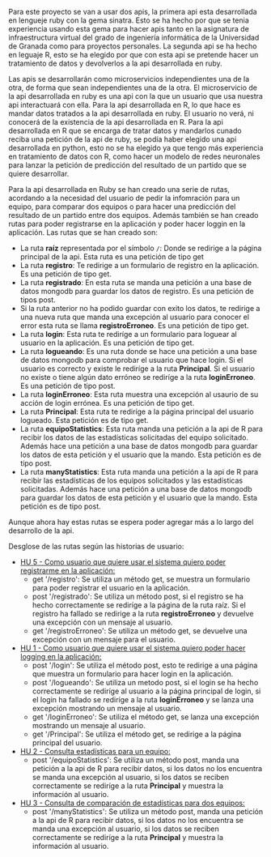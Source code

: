Para este proyecto se van a usar dos apis, la primera api esta desarrollada en lengueje ruby con la gema sinatra. Esto se ha hecho por que se tenia experiencia usando esta gema para hacer apis tanto en la asignatura de infraestructura virtual del grado de ingeniería informática de la Universidad de Granada como para proyectos personales. La segunda api se ha hecho en leguaje R, esto se ha elegido por que con esta api se pretende hacer un tratamiento de datos y devolverlos a la api desarrollada en ruby.

Las apis se desarrollarán como microservicios independientes una de la otra, de forma que sean independientes una de la otra. El microservicio de la api desarrollada en ruby es una api con la que un usuario que usa nuestra api interactuará con ella. Para la api desarrollada en R, lo que hace es mandar datos tratados a la api desarrollada en ruby. El usuario no verá, ni conocerá de la existencia de la api desarrollada en R. Para la api desarrollada en R que se encarga de tratar datos y mandarlos cunado reciba una petición de la api de ruby, se podía haber elegido una api desarrollada en python, esto no se ha elegido ya que tengo más experiencia en tratamiento de datos con R, como hacer un modelo de redes neuronales para lanzar la petición de predicción del resultado de un partido que se quiere desarrollar.

Para la api desarrollada en Ruby se han creado una serie de rutas, acordando a la necesidad del usuario de pedir la infomración para un equipo, para comparar dos equipos o para hacer una predicción del resultado de un partido entre dos equipos. Además también se han creado rutas para poder registrarse en la aplicación y poder hacer loggin en la aplicación. Las rutas que se han creado son:

* La ruta **raíz** representada por el símbolo ```/```: Donde se redirige a la página principal de la api. Esta ruta es una petición de tipo get
* La ruta **registro**: Te redirige a un formulario de registro en la aplicación. Es una petición de tipo get.
* La ruta **registrado**: En esta ruta se manda una petición a una base de datos mongodb para guardar los datos de registro. Es una petición de tipos post.
* Si la ruta anterior no ha podido guardar con exito los datos, te redirige a una nueva ruta que manda una excepción al usuario para conocer el error esta ruta se llama **registroErroneo**. Es una petición de tipo get.
* La ruta **login**: Esta ruta te rediríge a un formulario para loguear al usuario en la aplicación. Es una petición de tipo get.
* La ruta **logueando**: Es una ruta donde se hace una petición a una base de datos mongodb para comprobar el usuario que hace login. Si el usuario es correcto y existe le rediríge a la ruta **Principal**. Si el usuario no existe o tiene algún dato erróneo se rediríge a la ruta **loginErroneo**. Es una petición de tipo post.
* La ruta **loginErroneo**: Esta ruta muestra una excepción al usaurio de su acción de login errónea. Es una petición de tipo get.
* La ruta **Principal**: Esta ruta te rediríge a la página principal del usuario logueado. Esta petición es de tipo get.
* La ruta **equipoStatistics**: Esta ruta manda una petición a la api de R para recibir los datos de las estadísticas solicitadas del equipo solicitado. Además hace una petición a una base de datos mongodb para guardar los datos de esta petición y el usuario que la mando. Esta petición es de tipo post.
* La ruta **manyStatistics**: Esta ruta manda una petición a la api de R para recibir las estadísticas de los equipos solicitados y las estadísticas solicitadas. Además hace una petición a una base de datos mongodb para guardar los datos de esta petición y el usuario que la mando. Esta petición es de tipo post.

Aunque ahora hay estas rutas se espera poder agregar más a lo largo del desarrollo de la api.

Desglose de las rutas según las historias de usuario:

* [HU 5 - Como usuario que quiere usar el sistema quiero poder registrarme en la aplicación:](https://github.com/CharlySM/ProyectoCC/issues/15)
   * get '/registro': Se utiliza un método get, se muestra un formulario para poder registrar el usuario en la aplicación.
   * post '/registrado': Se utiliza un método post, si el registro se ha hecho correctamente se rediríge a la página de la ruta raíz. Si el registro ha fallado se redirige a la ruta **registroErroneo** y devuelve una excepción con un mensaje al usuario.
   * get '/registroErroneo': Se utiliza un método get, se devuelve una excepción con un mensaje para el usuario.
* [HU 1 - Como usuario que quiere usar el sistema quiero poder hacer logging en la aplicación:](https://github.com/CharlySM/ProyectoCC/issues/11)
   * post '/login': Se utiliza el método post, esto te redirige a una página que muestra un formulario para hacer login en la aplicación.
   * post '/logueando': Se utiliza un metodo post, si el login se ha hecho correctamente se rediríge al usuario a la página principal de login, si el login ha fallado se rediríge a la ruta **loginErroneo** y se lanza una excepción mostrando un mensaje al usuario.
   * get '/loginErroneo': Se utiliza el método get, se lanza una excepción mostrando un mensaje al usuario.
   * get '/Principal': Se utiliza el método get, se redirige a la página principal del usuario.
* [HU 2 - Consulta estadísticas para un equipo:](https://github.com/CharlySM/ProyectoCC/issues/12)
   * post '/equipoStatistics': Se utiliza un método post, manda una petición a la api de R para recibir datos, si los datos no los encuentra se manda una excepción al usuario, si los datos se reciben correctamente se rediríge a la ruta **Principal** y muestra la información al usuario.
* [HU 3 - Consulta de comparación de estadísticas para dos equipos:](https://github.com/CharlySM/ProyectoCC/issues/13)
   * post '/manyStatistics': Se utiliza un método post, manda una petición a la api de R para recibir datos, si los datos no los encuentra se manda una excepción al usuario, si los datos se reciben correctamente se rediríge a la ruta **Principal** y muestra la información al usuario.

